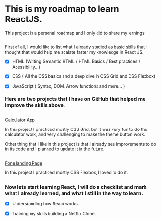 <h1>This is my roadmap to learn ReactJS.</h1>

<p>This project is a personal roadmap and I only did to share my lernings.</p>

##

<p> First of all, I would like to list what I already studied as basic skills that i thought  that would help me scalate faster my knowledge in React JS.

- [x] HTML (Writing Semantic HTML / HTML Basics  / Best practices / Acessibility...)

- [x] CSS ( All the CSS basics and a deep dive in CSS Grid and CSS Flexbox)

- [x] JavaScript ( Syntax, DOM, Arrow functions and more... )
</p>

<h3> Here are two projects that I have on GitHub that helped me improve the skills above.</h3>

##

<a  href="https://github.com/SamLeal/Calculattor-app">Calculator App</a>
<p> In  this project I practiced mostly CSS Grid, but it was very fun to do the calculator work, and very challenging  to make the theme button work. </p> 
<p> Other thing that I like in this project is that I already see improvements to do in its code and I planned to update it in the future. </p> 

##

<a  href="https://github.com/SamLeal/fone-landing-page">Fone landing  Page</a>
<p> In  this project I practiced mostly CSS Flexbox, I loved to do it. </p> 

##


<h3>Now lets start learning React, I will do a checklist and mark what I already learned, and what I still in the way to learn.</h3>

- [x] Understanding how React works.
- [x] Training my skills building a Netflix Clone.


